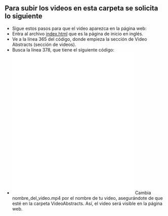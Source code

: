 ## Para subir los videos en esta carpeta se solicita lo siguiente

- Sigue estos pasos para que el video aparezca en la página web:
-   Entra al archivo [index.html](https://github.com/LaboratorioSaludVisual/LabSaludVisual/blob/main/index.html) que es la página de inicio en inglés.
-   Ve a la línea 365 del código, donde empieza la sección de Video Abstracts (sección de videos).
-   Busca la línea 378, que tiene el siguiente código:
-   <iframe width="80%" height="450" src="VideoAbstracts/nombre_del_video.mp4" frameborder="0" allowfullscreen></iframe>
    Cambia nombre_del_video.mp4 por el nombre de tu video, asegurándote de que esté en la carpeta VideoAbstracts. Así, el video será visible en la página web.


   
